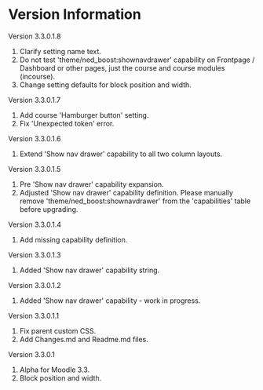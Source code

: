 Version Information
===================
Version 3.3.0.1.8
  1. Clarify setting name text.
  2. Do not test 'theme/ned_boost:shownavdrawer' capability on Frontpage / Dashboard or other pages, just the course and course modules (incourse).
  3. Change setting defaults for block position and width.

Version 3.3.0.1.7
  1. Add course 'Hamburger button' setting.
  2. Fix 'Unexpected token' error.

Version 3.3.0.1.6
  1. Extend 'Show nav drawer' capability to all two column layouts.

Version 3.3.0.1.5
  1. Pre 'Show nav drawer' capability expansion.
  2. Adjusted 'Show nav drawer' capability definition.  Please manually remove 'theme/ned_boost:shownavdrawer' from the 'capabilities' table before upgrading.

Version 3.3.0.1.4
  1. Add missing capability definition.

Version 3.3.0.1.3
  1. Added 'Show nav drawer' capability string.

Version 3.3.0.1.2
  1. Added 'Show nav drawer' capability - work in progress.

Version 3.3.0.1.1
  1. Fix parent custom CSS.
  2. Add Changes.md and Readme.md files.

Version 3.3.0.1
  1. Alpha for Moodle 3.3.
  2. Block position and width.
